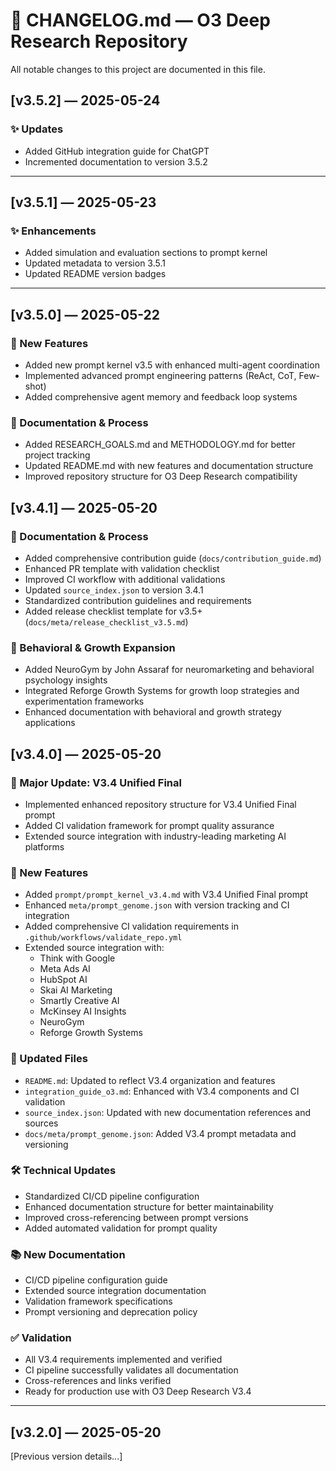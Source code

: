# 📓 CHANGELOG.md — O3 Deep Research Repository

All notable changes to this project are documented in this file.

## [v3.5.2] — 2025-05-24

### ✨ Updates
- Added GitHub integration guide for ChatGPT
- Incremented documentation to version 3.5.2

---

## [v3.5.1] — 2025-05-23

### ✨ Enhancements
- Added simulation and evaluation sections to prompt kernel
- Updated metadata to version 3.5.1
- Updated README version badges

---

## [v3.5.0] — 2025-05-22

### 🚀 New Features
- Added new prompt kernel v3.5 with enhanced multi-agent coordination
- Implemented advanced prompt engineering patterns (ReAct, CoT, Few-shot)
- Added comprehensive agent memory and feedback loop systems

### 📝 Documentation & Process
- Added RESEARCH_GOALS.md and METHODOLOGY.md for better project tracking
- Updated README.md with new features and documentation structure
- Improved repository structure for O3 Deep Research compatibility

## [v3.4.1] — 2025-05-20

### 📝 Documentation & Process
- Added comprehensive contribution guide (`docs/contribution_guide.md`)
- Enhanced PR template with validation checklist
- Improved CI workflow with additional validations
- Updated `source_index.json` to version 3.4.1
- Standardized contribution guidelines and requirements
- Added release checklist template for v3.5+ (`docs/meta/release_checklist_v3.5.md`)

### 🧠 Behavioral & Growth Expansion
- Added NeuroGym by John Assaraf for neuromarketing and behavioral psychology insights
- Integrated Reforge Growth Systems for growth loop strategies and experimentation frameworks
- Enhanced documentation with behavioral and growth strategy applications

## [v3.4.0] — 2025-05-20

### 🌟 Major Update: V3.4 Unified Final
- Implemented enhanced repository structure for V3.4 Unified Final prompt
- Added CI validation framework for prompt quality assurance
- Extended source integration with industry-leading marketing AI platforms

### 🚀 New Features
- Added `prompt/prompt_kernel_v3.4.md` with V3.4 Unified Final prompt
- Enhanced `meta/prompt_genome.json` with version tracking and CI integration
- Added comprehensive CI validation requirements in `.github/workflows/validate_repo.yml`
- Extended source integration with:
  - Think with Google
  - Meta Ads AI
  - HubSpot AI
  - Skai AI Marketing
  - Smartly Creative AI
  - McKinsey AI Insights
  - NeuroGym
  - Reforge Growth Systems

### 🔄 Updated Files
- `README.md`: Updated to reflect V3.4 organization and features
- `integration_guide_o3.md`: Enhanced with V3.4 components and CI validation
- `source_index.json`: Updated with new documentation references and sources
- `docs/meta/prompt_genome.json`: Added V3.4 prompt metadata and versioning

### 🛠️ Technical Updates
- Standardized CI/CD pipeline configuration
- Enhanced documentation structure for better maintainability
- Improved cross-referencing between prompt versions
- Added automated validation for prompt quality

### 📚 New Documentation
- CI/CD pipeline configuration guide
- Extended source integration documentation
- Validation framework specifications
- Prompt versioning and deprecation policy

### ✅ Validation
- All V3.4 requirements implemented and verified
- CI pipeline successfully validates all documentation
- Cross-references and links verified
- Ready for production use with O3 Deep Research V3.4

---

## [v3.2.0] — 2025-05-20
[Previous version details...]
